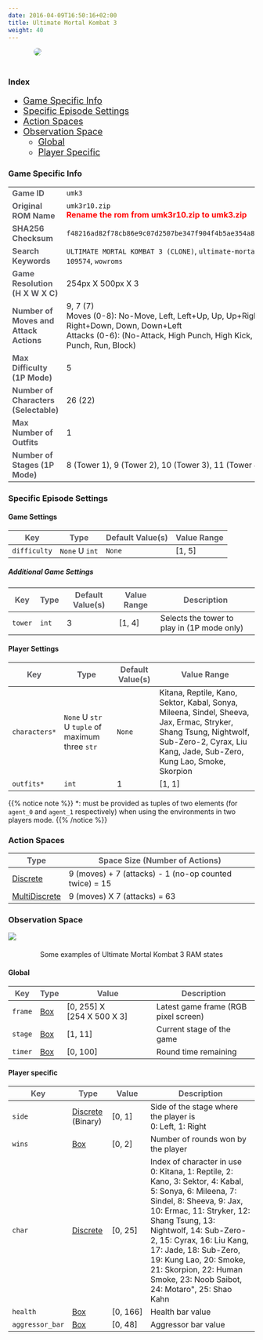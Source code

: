 ```yaml
---
date: 2016-04-09T16:50:16+02:00
title: Ultimate Mortal Kombat 3
weight: 40
---
```


<figure style="margin-bottom:0px; margin-top:0px; margin-right:auto; margin-left:auto; width: 400px;">
  <img src="../../../images/envs/umk3.jpg" style="margin-bottom:20px; border-radius: 10px;"/>
</figure>

### Index

<div style="font-size:1.125rem;">

- <a href="./#game-specific-info">Game Specific Info</a>
- <a href="./#specific-episode-settings">Specific Episode Settings</a>
- <a href="./#action-spaces">Action Spaces</a>
- <a href="./#observation-space">Observation Space</a>
  - <a href="./#global">Global</a>
  - <a href="./#player-specific">Player Specific</a>

</div>

### Game Specific Info

|                                                                                                                          |                                                                                                                                                                                         |
| ------------------------------------------------------------------------------------------------------------------------ | --------------------------------------------------------------------------------------------------------------------------------------------------------------------------------------- |
| <strong><span style="color:#5B5B60;">Game ID</span></strong>                                                             | `umk3`                                                                                                                                                                                  |
| <strong><span style="color:#5B5B60;">Original ROM Name</span></strong>                                                   | `umk3r10.zip`<br><strong><span style="color:#FF0000;">Rename the rom from umk3r10.zip to umk3.zip</span></strong>                                                                       |
| <strong><span style="color:#5B5B60;">SHA256 Checksum</span></strong>                                                     | `f48216ad82f78cb86e9c07d2507be347f904f4b5ae354a85ae7c34d969d265af`                                                                                                                      |
| <strong><span style="color:#5B5B60;">Search Keywords</span></strong>                                                     | `ULTIMATE MORTAL KOMBAT 3 (CLONE)`, `ultimate-mortal-kombat-3-clone`, `109574`, `wowroms`                                                                                               |
| <strong><span style="color:#5B5B60;">Game Resolution<br>(H X W X C)</span></strong>                                      | 254px&#160;X&#160;500px&#160;X&#160;3                                                                                                                                                   |
| <strong><span style="color:#5B5B60;">Number of Moves and Attack Actions</span></strong> | 9, 7 (7)<br>Moves (0-8): No-Move, Left, Left+Up, Up, Up+Right, Right, Right+Down, Down, Down+Left<br>Attacks (0-6): (No-Attack, High Punch, High Kick, Low Kick, Low Punch, Run, Block) |
| <strong><span style="color:#5B5B60;">Max Difficulty (1P Mode)</span></strong>                                            | 5                                                                                                                                                                                       |
| <strong><span style="color:#5B5B60;">Number of Characters (Selectable)</span></strong>                                   | 26 (22)                                                                                                                                                                                 |
| <strong><span style="color:#5B5B60;">Max Number of Outfits</span></strong>                                               | 1                                                                                                                                                                                       |
| <strong><span style="color:#5B5B60;">Number of Stages (1P Mode)</span></strong>                                          | 8 (Tower 1), 9 (Tower 2), 10 (Tower 3), 11 (Tower 4)                                                                                                                                    |

### Specific Episode Settings

#### Game Settings

| <strong><span style="color:#5B5B60;">Key</span></strong> | <strong><span style="color:#5B5B60;">Type</span></strong> | <strong><span style="color:#5B5B60;">Default Value(s)</span></strong> | <strong><span style="color:#5B5B60;">Value Range</span></strong>                                                                                                                          |
| -------------------------------------------------------- | --------------------------------------------------------- | --------------------------------------------------------------------- | ----------------------------------------------------------------------------------------------------------------------------------------------------------------------------------------- |
| `difficulty`                                             | `None` U `int`                                                     | `None`                                                                     | [1, 5]                                                                                                                                                                                    |

##### Additional Game Settings

| <strong><span style="color:#5B5B60;">Key</span></strong> | <strong><span style="color:#5B5B60;">Type</span></strong> | <strong><span style="color:#5B5B60;">Default Value(s)</span></strong> | <strong><span style="color:#5B5B60;">Value Range</span></strong> | <strong><span style="color:#5B5B60;">Description</span></strong> |
| -------------------------------------------------------- | --------------------------------------------------------- | --------------------------------------------------------------------- | ---------------------------------------------------------------- | ---------------------------------------------------------------- |
| `tower`                                                  | `int`                                                     | 3                                                                     | [1, 4]                                                           | Selects the tower to play in (1P mode only)                      |

#### Player Settings

| <strong><span style="color:#5B5B60;">Key</span></strong> | <strong><span style="color:#5B5B60;">Type</span></strong> | <strong><span style="color:#5B5B60;">Default Value(s)</span></strong> | <strong><span style="color:#5B5B60;">Value Range</span></strong>                                                                                                                          |
| -------------------------------------------------------- | --------------------------------------------------------- | --------------------------------------------------------------------- | ----------------------------------------------------------------------------------------------------------------------------------------------------------------------------------------- |
| `characters*`                                             | `None` U `str` U `tuple` of maximum three `str`                   | `None`                                                              | Kitana, Reptile, Kano, Sektor, Kabal, Sonya, Mileena, Sindel, Sheeva, Jax, Ermac, Stryker, Shang Tsung, Nightwolf, Sub-Zero-2, Cyrax, Liu Kang, Jade, Sub-Zero, Kung Lao, Smoke, Skorpion |
| `outfits*`                                           | `int`                                                     | 1                                                                     | [1, 1]                                                                                                                                                                                    |

{{% notice note %}}
*: must be provided as tuples of two elements (for `agent_0` and `agent_1` respectively) when using the environments in two players mode.
{{% /notice %}}

### Action Spaces

| <strong><span style="color:#5B5B60;">Type</span></strong>                                                          | <strong><span style="color:#5B5B60;">Space Size (Number of Actions)</span></strong> |
| ------------------------------------------------------------------------------------------------------------------ | ----------------------------------------------------------------------------------- |
| <a href="https://github.com/Farama-Foundation/Gymnasium/blob/main/gymnasium/spaces/discrete.py" target="blank_">Discrete</a>            | 9 (moves) + 7 (attacks) - 1 (no-op counted twice) = 15                         |
| <a href="https://github.com/Farama-Foundation/Gymnasium/blob/main/gymnasium/spaces/multi_discrete.py" target="blank_">MultiDiscrete</a> | 9 (moves) X 7 (attacks) = 63                                                         |

### Observation Space

<figure style="margin-bottom:0px; margin-top:0px; margin-right:auto; margin-left:auto;">
  <img src="../../../images/envs/umk3Data.png" style="margin-bottom:20px;">
  <figcaption align="middle">Some examples of Ultimate Mortal Kombat 3 RAM states</figcaption>
</figure>

#### Global

| <strong><span style="color:#5B5B60;">Key</span></strong> | <strong><span style="color:#5B5B60;">Type</span></strong>                                     | <strong><span style="color:#5B5B60;">Value</span></strong> | <strong><span style="color:#5B5B60;">Description</span></strong> |
| -------------------------------------------------------- | --------------------------------------------------------------------------------------------- | ---------------------------------------------------------- | ---------------------------------------------------------------- |
| `frame`                                                  | <a href="https://github.com/Farama-Foundation/Gymnasium/blob/main/gymnasium/spaces/box.py" target="blank_">Box</a> | [0,&#160;255] X [254&#160;X&#160;500&#160;X&#160;3]        | Latest game frame (RGB pixel screen)                             |
| `stage`                                                  | <a href="https://github.com/Farama-Foundation/Gymnasium/blob/main/gymnasium/spaces/box.py" target="blank_">Box</a> | [1, 11]                                                    | Current stage of the game                                        |
| `timer`                                                  | <a href="https://github.com/Farama-Foundation/Gymnasium/blob/main/gymnasium/spaces/box.py" target="blank_">Box</a> | [0, 100]                                                           | Round time remaining                                        |

#### Player specific

| <strong><span style="color:#5B5B60;">Key</span></strong> | <strong><span style="color:#5B5B60;">Type</span></strong>                                                        | <strong><span style="color:#5B5B60;">Value</span></strong> | <strong><span style="color:#5B5B60;">Description</span></strong>                                                                                                                                                                                                                                                                                                                                                                                                                |
| -------------------------------------------------------- | ---------------------------------------------------------------------------------------------------------------- | ---------------------------------------------------------- | ------------------------------------------------------------------------------------------------------------------------------------------------------------------------------------------------------------------------------------------------------------------------------------------------------------------------------------------------------------------------------------------------------------------------------------------------------------------------------- |
| `side`                                      | <a href="https://github.com/Farama-Foundation/Gymnasium/blob/main/gymnasium/spaces/discrete.py" target="blank_">Discrete</a> (Binary) | [0,&#160;1]                                                | Side of the stage where the player is<br>0: Left, 1: Right                                                                                                                                                                                                                                                                                                                                                                                                                      |
| `wins`                                      | <a href="https://github.com/Farama-Foundation/Gymnasium/blob/main/gymnasium/spaces/box.py" target="blank_">Box</a>                    | [0,&#160;2]                                                | Number of rounds won by the player                                                                                                                                                                                                                                                                                                                                                                                                                                              |
| `char`                                      | <a href="https://github.com/Farama-Foundation/Gymnasium/blob/main/gymnasium/spaces/discrete.py" target="blank_">Discrete</a>          | [0,&#160;25]                                               | Index of character in use<br>0: Kitana, 1: Reptile, 2: Kano, 3: Sektor, 4: Kabal, 5: Sonya, 6: Mileena, 7: Sindel, 8: Sheeva, 9: Jax, 10: Ermac, 11: Stryker, 12: Shang Tsung, 13: Nightwolf, 14: Sub-Zero-2, 15: Cyrax, 16: Liu Kang, 17: Jade, 18: Sub-Zero, 19: Kung Lao, 20: Smoke, 21: Skorpion, 22: Human Smoke, 23: Noob Saibot, 24: Motaro", 25: Shao Kahn                                                                                                              |
| `health`                                  | <a href="https://github.com/Farama-Foundation/Gymnasium/blob/main/gymnasium/spaces/box.py" target="blank_">Box</a>                    | [0,&#160;166]                                              | Health bar value                                                                                                                                                                                                                                                                                                                                                                                                                                                                |
| `aggressor_bar`                      | <a href="https://github.com/Farama-Foundation/Gymnasium/blob/main/gymnasium/spaces/box.py" target="blank_">Box</a>                    | [0, 48]                                                    | Aggressor bar value                                                                                                                                                                                                                                                                                                                                                                                                                                                             |
